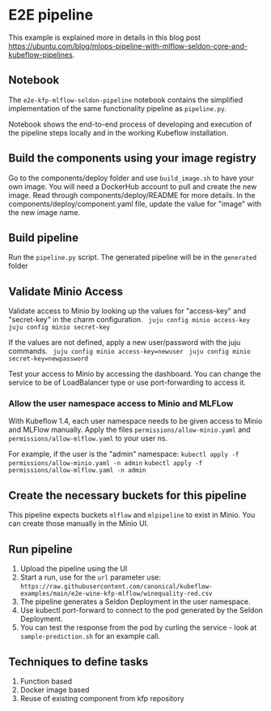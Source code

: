 # E2E pipeline

This example is explained more in details in this blog post 
https://ubuntu.com/blog/mlops-pipeline-with-mlflow-seldon-core-and-kubeflow-pipelines.

## Notebook

The `e2e-kfp-mlflow-seldon-pipeline` notebook contains the simplified
implementation of the same functionality pipeline as `pipeline.py`.

Notebook shows the end-to-end process of developing and execution of the pipeline
steps locally and in the working Kubeflow installation.

## Build the components using your image registry

Go to the components/deploy folder and use `build_image.sh` to have your own image. 
You will need a DockerHub account to pull and create the new image. Read through 
components/deploy/README for more details. 
In the components/deploy/component.yaml file, update the value for "image" with the 
new image name.

## Build pipeline

Run the `pipeline.py` script. The generated pipeline will be in the `generated`
folder

## Validate Minio Access

Validate access to Minio by looking up the values for "access-key" and "secret-key" in the 
charm configuration. 
` juju config minio access-key`
` juju config minio secret-key`

If the values are not defined, apply a new user/password with the juju commands. 
` juju config minio access-key=newuser`
` juju config minio secret-key=newpassword`

Test your access to Minio by accessing the dashboard. You can change the service to be of LoadBalancer 
type or use port-forwarding to access it.

### Allow the user namespace access to Minio and MLFLow
With Kubeflow 1.4, each user namespace needs to be given access to Minio and MLFlow manually. 
Apply the files `permissions/allow-minio.yaml` and `permissions/allow-mlflow.yaml` to your user ns. 

For example, if the user is the "admin" namespace:
`kubectl apply -f permissions/allow-minio.yaml -n admin` 
`kubectl apply -f permissions/allow-mlflow.yaml -n admin` 

## Create the necessary buckets for this pipeline

This pipeline expects buckets `mlflow` and `mlpipeline` 
to exist in Minio. You can create those manually in the Minio UI. 

## Run pipeline

1. Upload the pipeline using the UI
2. Start a run, use for the `url` parameter
   use: `https://raw.githubusercontent.com/canonical/kubeflow-examples/main/e2e-wine-kfp-mlflow/winequality-red.csv`
3. The pipeline generates a Seldon Deployment in the user namespace. 
4. Use kubectl port-forward to connect to the pod generated by the Seldon Deployment. 
5. You can test the response from the pod by curling the service - look at `sample-prediction.sh` for an example call.

## Techniques to define tasks

1. Function based
2. Docker image based
3. Reuse of existing component from kfp repository